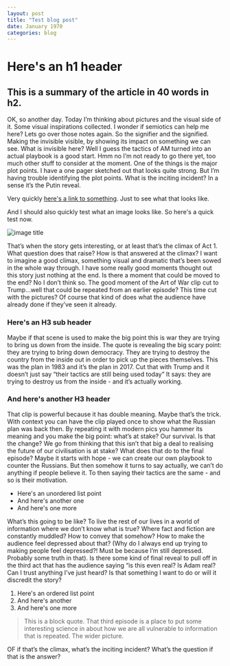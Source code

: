 ```yaml
---
layout: post
title: "Test blog post"
date: January 1970 
categories: blog
---
```



# Here's an h1 header

## This is a summary of the article in 40 words in h2.

OK, so another day. Today I’m thinking about pictures and the visual side of it. Some visual inspirations collected. I wonder if semiotics can help me here? Lets go over those notes again. So the signifier and the signified. Making the invisible visible, by showing its impact on something we can see. What is invisible here? Well I guess the tactics of AM turned into an actual playbook is a good start. Hmm no I’m not ready to go there yet, too much other stuff to consider at the moment. One of the things is the major plot points. I have a one pager sketched out that looks quite strong. But I’m having trouble identifying the plot points. What is the inciting incident? In a sense it’s the Putin reveal. 

Very quickly [here's a link to something](http://bbc.co.uk). Just to see what that looks like. 

And I should also quickly test what an image looks like. So here's a quick test now. 

![image title](image.png "here's a title")

That’s when the story gets interesting, or at least that’s the climax of Act 1. What question does that raise? How is that answered at the climax? I want to imagine a good climax, something visual and dramatic that’s been sowed in the whole way through. I have some really good moments thought out this story just nothing at the end. Is there a moment that could be moved to the end? No I don’t think so.  The good moment of the Art of War clip cut to Trump…well that could be repeated from an earlier episode? This time cut with the pictures? Of course that kind of does what the audience have already done if they’ve seen it already.

### Here's an H3 sub header 

Maybe if that scene is used to make the big point this is war they are trying to bring us down from the inside. The quote is revealing the big scary point: they are trying to bring down democracy. They are trying to destroy the country from the inside out in order to pick up the pieces themselves. This was the plan in 1983 and it’s the plan in 2017. Cut that with Trump and it doesn’t just say “their tactics are still being used today” It says: they are trying to destroy us from the inside - and it’s actually working.  

### And here's another H3 header

That clip is powerful because it has double meaning. Maybe that’s the trick. With context you can have the clip played once to show what the Russian plan was back then.  By repeating it with modern pics you hammer its meaning and you make the big point: what’s at stake? Our survival.  Is that the change? We go from thinking that this isn’t that big a deal to realising the future of our civilisation is at stake? What does that do to the final episode? Maybe it starts with hope - we can create our own playbook to counter the Russians. But then somehow it turns to say actually, we can’t do anything if people believe it. To then saying their tactics are the same - and so is their motivation. 

- Here's an unordered list point
- And here's another one
- And here's one more

What’s this going to be like? To live the rest of our lives in a world of information where we don’t know what is true? Where fact and fiction are constantly muddled? How to convey that somehow? How to make the audience feel depressed about that? (Why do I always end up trying to making people feel depressed?! Must be because I’m still depressed. Probably some truth in that). Is there some kind of final reveal to pull off in the third act that has the audience saying “is this even real? Is Adam real? Can I trust anything I’ve just heard? Is that something I want to do or will it discredit the story?

1. Here's an ordered list point
2. And here's another
3. And here's one more 
 
> This is a block quote. That third episode is a place to put some interesting science in about how we are all vulnerable to information that is repeated. The wider picture. 

OF if that’s the climax, what’s the inciting incident? What’s the question if that is the answer? 